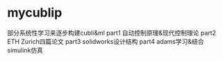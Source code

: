 # mycublip
部分系统性学习来逐步构建cubli&amp;ml
part1 自动控制原理&现代控制理论
part2 ETH Zurich四篇论文
part3 solidworks设计结构
part4 adams学习&结合simulink仿真

